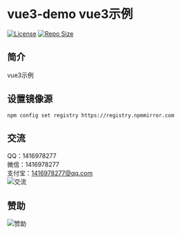 # vue3-demo vue3示例

[![License](https://img.shields.io/github/license/ali1416/vue3-demo?label=License)](https://opensource.org/licenses/BSD-3-Clause)
[![Repo Size](https://img.shields.io/github/repo-size/ali1416/vue3-demo?label=Repo%20Size&color=success)](https://github.com/ALI1416/vue3-demo/archive/refs/heads/master.zip)

## 简介

vue3示例

## 设置镜像源

`npm config set registry https://registry.npmmirror.com`

## 交流

QQ：1416978277  
微信：1416978277  
支付宝：1416978277@qq.com  
![交流](https://cdn.jsdelivr.net/gh/ALI1416/ALI1416/image/contact.png)

## 赞助

![赞助](https://cdn.jsdelivr.net/gh/ALI1416/ALI1416/image/donate.png)
